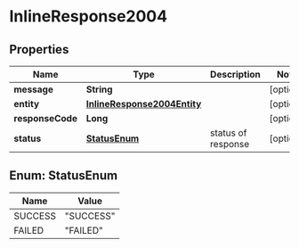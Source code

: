 # InlineResponse2004

## Properties
Name | Type | Description | Notes
------------ | ------------- | ------------- | -------------
**message** | **String** |  |  [optional]
**entity** | [**InlineResponse2004Entity**](InlineResponse2004Entity.md) |  |  [optional]
**responseCode** | **Long** |  |  [optional]
**status** | [**StatusEnum**](#StatusEnum) | status of response |  [optional]

<a name="StatusEnum"></a>
## Enum: StatusEnum
Name | Value
---- | -----
SUCCESS | &quot;SUCCESS&quot;
FAILED | &quot;FAILED&quot;
